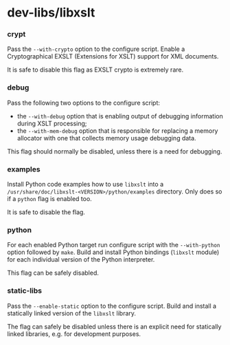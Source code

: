 # dev-libs/libxslt

### crypt
Pass the `--with-crypto` option to the configure script. Enable a Cryptographical EXSLT (Extensions for XSLT) support for XML documents.

It is safe to disable this flag as EXSLT crypto is extremely rare.

### debug
Pass the following two options to the configure script:
- the `--with-debug` option that is enabling output of debugging information during XSLT processing;
- the `--with-mem-debug` option that is responsible for replacing a memory allocator with one that collects memory usage debugging data.

This flag should normally be disabled, unless there is a need for debugging.

### examples
Install Python code examples how to use `libxslt` into a `/usr/share/doc/libxslt-<VERSION>/python/examples` directory. Only does so if a `python` flag is enabled too.

It is safe to disable the flag.

### python
For each enabled Python target run configure script with the `--with-python` option followed by `make`. Build and install Python bindings (`libxslt` module) for each individual version of the Python interpreter.

This flag can be safely disabled.

### static-libs
Pass the `--enable-static` option to the configure script. Build and install a statically linked version of the `libxslt` library.

The flag can safely be disabled unless there is an explicit need for statically linked libraries, e.g. for development purposes.
